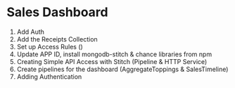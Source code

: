 # Sales Dashboard

1. Add Auth
2. Add the Receipts Collection
3. Set up Access Rules ()
4. Update APP ID, install mongodb-stitch & chance libraries from npm
5. Creating Simple API Access with Stitch (Pipeline & HTTP Service)
6. Create pipelines for the dashboard (AggregateToppings & SalesTimeline)
7. Adding Authentication
